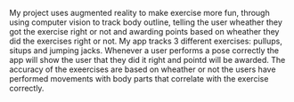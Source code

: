 My project uses augmented reality to make exercise more fun, through using computer vision to track body outline, telling the user wheather they got the exercise right or not and awarding points based on wheather they did the exercises right or not. My app tracks 3 different exercises: pullups, situps and jumping jacks. Whenever a user performs a pose correctly the app will show the user that they did it right and pointd will be awarded. The accuracy of the exeercises are based on wheather or not the users have performed movements with body parts that correlate with the exercise correctly. 
